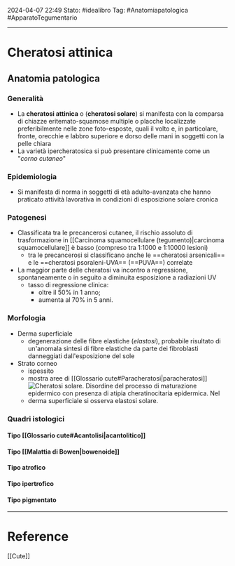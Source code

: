 2024-04-07 22:49
Stato: #idealibro 
Tag: #Anatomiapatologica #ApparatoTegumentario 

---
# Cheratosi attinica
## Anatomia patologica
### Generalità
- La **cheratosi attinica** o (**cheratosi solare**) si manifesta con la comparsa di chiazze eritemato-squamose multiple o placche localizzate preferibilmente nelle zone foto-esposte, quali il volto e, in particolare, fronte, orecchie e labbro superiore e dorso delle mani in soggetti con la pelle chiara
- La varietà ipercheratosica si può presentare clinicamente come un "*corno cutaneo*"
### Epidemiologia
- Si manifesta di norma in soggetti di età adulto-avanzata che hanno praticato attività lavorativa in condizioni di esposizione solare cronica
### Patogenesi
- Classificata tra le precancerosi cutanee, il rischio assoluto di trasformazione in [[Carcinoma squamocellulare (tegumento)|carcinoma squamocellulare]] è basso (compreso tra 1:1000 e 1:10000 lesioni)
	- tra le precancerosi si classificano anche le ==cheratosi arsenicali== e le ==cheratosi psoraleni-UVA== (==PUVA==) correlate
- La maggior parte delle cheratosi va incontro a regressione, spontaneamente o in seguito a diminuita esposizione a radiazioni UV
	- tasso di regressione clinica:
		- oltre il 50% in 1 anno;
		- aumenta al 70% in 5 anni.
### Morfologia
- Derma superficiale
	- degenerazione delle fibre elastiche (*elastosi*), probabile risultato di un'anomala sintesi di fibre elastiche da parte dei fibroblasti danneggiati dall'esposizione del sole
- Strato corneo
	- ispessito
	- mostra aree di [[Glossario cute#Paracheratosi|paracheratosi]]
	- ![Cheratosi solare. Disordine del processo di maturazione epidermico con presenza di atipia cheratinocitaria epidermica. Nel derma superficiale si osserva elastosi solare.](https://i.imgur.com/5Se7qBn.png)
### Quadri istologici
#### Tipo [[Glossario cute#Acantolisi|acantolitico]]
#### Tipo [[Malattia di Bowen|bowenoide]]
#### Tipo atrofico
#### Tipo ipertrofico
#### Tipo pigmentato






---
# Reference
[[Cute]]